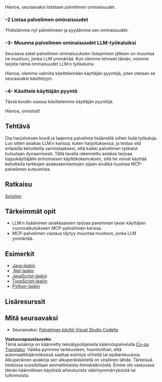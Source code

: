 <!--
CO_OP_TRANSLATOR_METADATA:
{
  "original_hash": "904b689eda5a68cbafe656d53f9787c7",
  "translation_date": "2025-06-17T18:50:27+00:00",
  "source_file": "03-GettingStarted/03-llm-client/README.md",
  "language_code": "fi"
}
-->
Hienoa, seuraavaksi listataan palvelimen ominaisuudet.

### -2 Listaa palvelimen ominaisuudet

Yhdistämme nyt palvelimeen ja pyydämme sen ominaisuudet: 

### -3- Muunna palvelimen ominaisuudet LLM-työkaluiksi

Seuraava askel palvelimen ominaisuuksien listaamisen jälkeen on muuntaa ne muotoon, jonka LLM ymmärtää. Kun olemme tehneet tämän, voimme tarjota nämä ominaisuudet LLM:n työkaluina.

Hienoa, olemme valmiita käsittelemään käyttäjän pyyntöjä, joten otetaan se seuraavaksi käsittelyyn.

### -4- Käsittele käyttäjän pyyntö

Tässä koodin osassa käsittelemme käyttäjän pyyntöjä.

Hienoa, onnistuit!

## Tehtävä

Ota harjoituksen koodi ja laajenna palvelinta lisäämällä siihen lisää työkaluja. Luo sitten asiakas LLM:n kanssa, kuten harjoituksessa, ja testaa sitä erilaisilla kehotteilla varmistaaksesi, että kaikki palvelimen työkalut kutsutaan dynaamisesti. Tällä tavalla rakennettu asiakas tarjoaa loppukäyttäjälle erinomaisen käyttökokemuksen, sillä he voivat käyttää kehotteita tarkkojen asiakaskomentojen sijaan eivätkä huomaa MCP-palvelimen kutsumista.

## Ratkaisu

[Solution](/03-GettingStarted/03-llm-client/solution/README.md)

## Tärkeimmät opit

- LLM:n lisääminen asiakkaaseen tarjoaa paremman tavan käyttäjien vuorovaikutukseen MCP-palvelimien kanssa.
- MCP-palvelimen vastaus täytyy muuntaa muotoon, jonka LLM ymmärtää.

## Esimerkit

- [Java-laskin](../samples/java/calculator/README.md)
- [.Net-laskin](../../../../03-GettingStarted/samples/csharp)
- [JavaScript-laskin](../samples/javascript/README.md)
- [TypeScript-laskin](../samples/typescript/README.md)
- [Python-laskin](../../../../03-GettingStarted/samples/python)

## Lisäresurssit

## Mitä seuraavaksi

- Seuraavaksi: [Palvelimen käyttö Visual Studio Codella](/03-GettingStarted/04-vscode/README.md)

**Vastuuvapauslauseke**:  
Tämä asiakirja on käännetty tekoälypohjaisella käännöspalvelulla [Co-op Translator](https://github.com/Azure/co-op-translator). Vaikka pyrimme tarkkuuteen, huomioithan, että automaattikäännöksissä saattaa esiintyä virheitä tai epätarkkuuksia. Alkuperäinen asiakirja sen alkuperäiskielellä on virallinen lähde. Tärkeissä tiedoissa suositellaan ammattimaista ihmiskäännöstä. Emme ole vastuussa tämän käännöksen käytöstä aiheutuvista väärinymmärryksistä tai tulkinnoista.